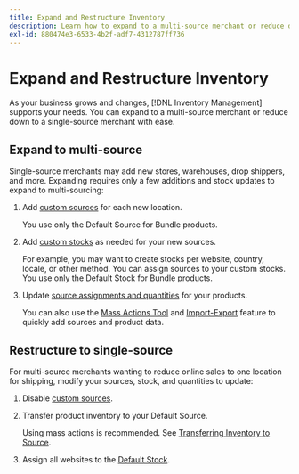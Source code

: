 ```yaml
---
title: Expand and Restructure Inventory
description: Learn how to expand to a multi-source merchant or reduce down to a single-source merchant.
exl-id: 880474e3-6533-4b2f-adf7-4312787ff736
---
```

# Expand and Restructure Inventory

As your business grows and changes, [!DNL Inventory Management] supports your needs. You can expand to a multi-source merchant or reduce down to a single-source merchant with ease.

## Expand to multi-source

Single-source merchants may add new stores, warehouses, drop shippers, and more. Expanding requires only a few additions and stock updates to expand to multi-sourcing:

1. Add [custom sources](sources-add.md) for each new location.

   You use only the Default Source for Bundle products.

1. Add [custom stocks](stocks-add.md) as needed for your new sources.

   For example, you may want to create stocks per website, country, locale, or other method. You can assign sources to your custom stocks. You use only the Default Stock for Bundle products.

1. Update [source assignments and quantities](quantities-manage.md) for your products.

   You can also use the [Mass Actions Tool](bulk-assignment.md) and [Import-Export](inventory-import-export.md) feature to quickly add sources and product data.

## Restructure to single-source

For multi-source merchants wanting to reduce online sales to one location for shipping, modify your sources, stock, and quantities to update:

1. Disable [custom sources](sources-disable.md).

1. Transfer product inventory to your Default Source.

   Using mass actions is recommended. See [Transferring Inventory to Source](inventory-transfer.md).

1. Assign all websites to the [Default Stock](stocks-manage.md).
